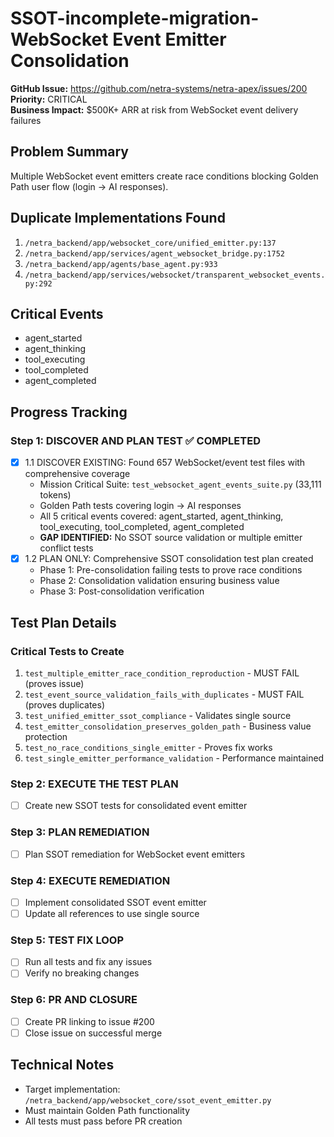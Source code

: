 # SSOT-incomplete-migration-WebSocket Event Emitter Consolidation

**GitHub Issue:** https://github.com/netra-systems/netra-apex/issues/200  
**Priority:** CRITICAL  
**Business Impact:** $500K+ ARR at risk from WebSocket event delivery failures

## Problem Summary
Multiple WebSocket event emitters create race conditions blocking Golden Path user flow (login → AI responses).

## Duplicate Implementations Found
1. `/netra_backend/app/websocket_core/unified_emitter.py:137`
2. `/netra_backend/app/services/agent_websocket_bridge.py:1752`  
3. `/netra_backend/app/agents/base_agent.py:933`
4. `/netra_backend/app/services/websocket/transparent_websocket_events.py:292`

## Critical Events
- agent_started
- agent_thinking
- tool_executing
- tool_completed
- agent_completed

## Progress Tracking

### Step 1: DISCOVER AND PLAN TEST ✅ COMPLETED
- [x] 1.1 DISCOVER EXISTING: Found 657 WebSocket/event test files with comprehensive coverage
  - Mission Critical Suite: `test_websocket_agent_events_suite.py` (33,111 tokens)
  - Golden Path tests covering login → AI responses
  - All 5 critical events covered: agent_started, agent_thinking, tool_executing, tool_completed, agent_completed
  - **GAP IDENTIFIED:** No SSOT source validation or multiple emitter conflict tests
- [x] 1.2 PLAN ONLY: Comprehensive SSOT consolidation test plan created
  - Phase 1: Pre-consolidation failing tests to prove race conditions
  - Phase 2: Consolidation validation ensuring business value
  - Phase 3: Post-consolidation verification

## Test Plan Details
### Critical Tests to Create
1. `test_multiple_emitter_race_condition_reproduction` - MUST FAIL (proves issue)
2. `test_event_source_validation_fails_with_duplicates` - MUST FAIL (proves duplicates)
3. `test_unified_emitter_ssot_compliance` - Validates single source
4. `test_emitter_consolidation_preserves_golden_path` - Business value protection
5. `test_no_race_conditions_single_emitter` - Proves fix works
6. `test_single_emitter_performance_validation` - Performance maintained

### Step 2: EXECUTE THE TEST PLAN
- [ ] Create new SSOT tests for consolidated event emitter

### Step 3: PLAN REMEDIATION
- [ ] Plan SSOT remediation for WebSocket event emitters

### Step 4: EXECUTE REMEDIATION
- [ ] Implement consolidated SSOT event emitter
- [ ] Update all references to use single source

### Step 5: TEST FIX LOOP
- [ ] Run all tests and fix any issues
- [ ] Verify no breaking changes

### Step 6: PR AND CLOSURE
- [ ] Create PR linking to issue #200
- [ ] Close issue on successful merge

## Technical Notes
- Target implementation: `/netra_backend/app/websocket_core/ssot_event_emitter.py`
- Must maintain Golden Path functionality
- All tests must pass before PR creation